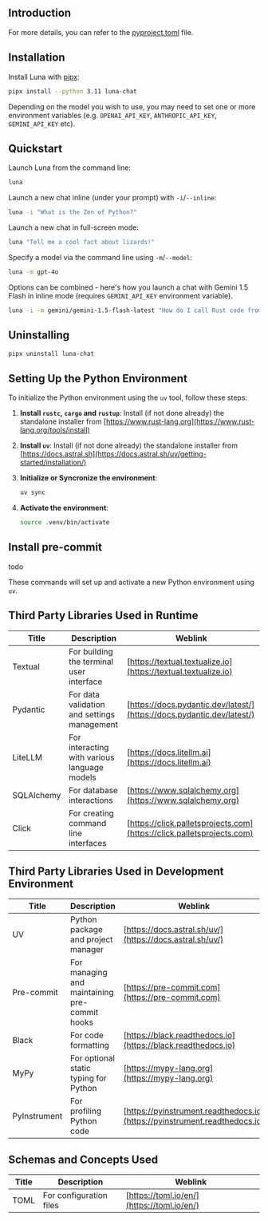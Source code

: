 ## Introduction

For more details, you can refer to the [pyproject.toml](https://github.com/darrenburns/elia/blob/main/pyproject.toml) file.

## Installation

Install Luna with [pipx](https://github.com/pypa/pipx):

```bash
pipx install --python 3.11 luna-chat
```

Depending on the model you wish to use, you may need to set one or more environment variables (e.g. `OPENAI_API_KEY`, `ANTHROPIC_API_KEY`, `GEMINI_API_KEY` etc).

## Quickstart

Launch Luna from the command line:

```bash
luna
```

Launch a new chat inline (under your prompt) with `-i`/`--inline`:

```bash
luna -i "What is the Zen of Python?"
```

Launch a new chat in full-screen mode:

```bash
luna "Tell me a cool fact about lizards!"
```

Specify a model via the command line using `-m`/`--model`:

```bash
luna -m gpt-4o
```

Options can be combined - here's how you launch a chat with Gemini 1.5 Flash in inline mode (requires `GEMINI_API_KEY` environment variable).

```bash
luna -i -m gemini/gemini-1.5-flash-latest "How do I call Rust code from Python?"
```

## Uninstalling

```bash
pipx uninstall luna-chat
```

## Setting Up the Python Environment

To initialize the Python environment using the `uv` tool, follow these steps:

1. **Install `rustc`, `cargo` and `rustup`**: Install (if not done already) the standalone installer from [https://www.rust-lang.org](https://www.rust-lang.org/tools/install)

2. **Install `uv`**: Install (if not done already) the standalone installer from [https://docs.astral.sh](https://docs.astral.sh/uv/getting-started/installation/)

3. **Initialize or Syncronize the environment**:
    ```sh
    uv sync
    ```

4. **Activate the environment**:
    ```sh
    source .venv/bin/activate
    ```

## Install pre-commit

todo

These commands will set up and activate a new Python environment using `uv`.

## Third Party Libraries Used in Runtime

| Title       | Description                                        | Weblink                                                                    |
|-------------|----------------------------------------------------|----------------------------------------------------------------------------|
| Textual     | For building the terminal user interface           | [https://textual.textualize.io](https://textual.textualize.io)             |
| Pydantic    | For data validation and settings management        | [https://docs.pydantic.dev/latest/](https://docs.pydantic.dev/latest/)     |
| LiteLLM     | For interacting with various language models       | [https://docs.litellm.ai](https://docs.litellm.ai)                         |
| SQLAlchemy  | For database interactions                          | [https://www.sqlalchemy.org](https://www.sqlalchemy.org)                   |
| Click       | For creating command line interfaces               | [https://click.palletsprojects.com](https://click.palletsprojects.com)     |

## Third Party Libraries Used in Development Environment

| Title       | Description                                        | Weblink                                                                    |
|-------------|----------------------------------------------------|----------------------------------------------------------------------------|
| UV          | Python package and project manager                 | [https://docs.astral.sh/uv/](https://docs.astral.sh/uv/)                   |
| Pre-commit  | For managing and maintaining pre-commit hooks      | [https://pre-commit.com](https://pre-commit.com)                           |
| Black       | For code formatting                                | [https://black.readthedocs.io](https://black.readthedocs.io)               |
| MyPy        | For optional static typing for Python              | [https://mypy-lang.org](https://mypy-lang.org)                             |
| PyInstrument | For profiling Python code                         | [https://pyinstrument.readthedocs.io](https://pyinstrument.readthedocs.io) |


## Schemas and Concepts Used

| Title       | Description                                        | Weblink                                                                    |
|-------------|----------------------------------------------------|----------------------------------------------------------------------------|
| TOML        | For configuration files                            | [https://toml.io/en/](https://toml.io/en/)                                 |
